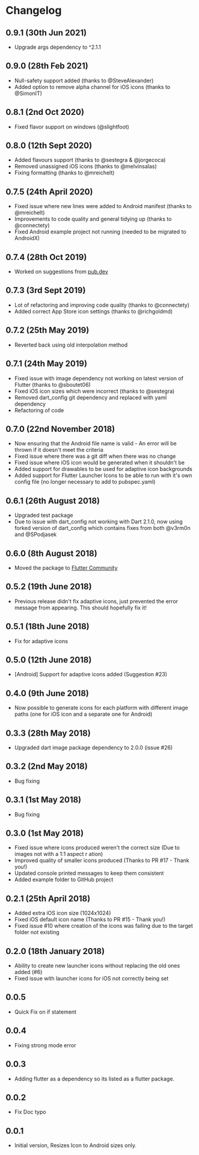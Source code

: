 # Changelog

## 0.9.1 (30th Jun 2021)

- Upgrade args dependency to ^2.1.1

## 0.9.0 (28th Feb 2021)

- Null-safety support added (thanks to @SteveAlexander)
- Added option to remove alpha channel for iOS icons (thanks to @SimonIT)

## 0.8.1 (2nd Oct 2020)

- Fixed flavor support on windows (@slightfoot)

## 0.8.0 (12th Sept 2020)

- Added flavours support (thanks to @sestegra & @jorgecoca)
- Removed unassigned iOS icons (thanks to @melvinsalas)
- Fixing formatting (thanks to @mreichelt)

## 0.7.5 (24th April 2020)

- Fixed issue where new lines were added to Android manifest (thanks to @mreichelt)
- Improvements to code quality and general tidying up (thanks to @connectety)
- Fixed Android example project not running (needed to be migrated to AndroidX)

## 0.7.4 (28th Oct 2019)

- Worked on suggestions from [pub.dev](https://pub.dev/packages/flutter_launcher_icons#-analysis-tab-)

## 0.7.3 (3rd Sept 2019)

- Lot of refactoring and improving code quality (thanks to @connectety)
- Added correct App Store icon settings (thanks to @richgoldmd)


## 0.7.2 (25th May 2019)

- Reverted back using old interpolation method


## 0.7.1 (24th May 2019)

- Fixed issue with image dependency not working on latest version of Flutter (thanks to @sboutet06)
- Fixed iOS icon sizes which were incorrect (thanks to @sestegra)
- Removed dart_config git dependency and replaced with yaml dependency
- Refactoring of code

## 0.7.0 (22nd November 2018)

 - Now ensuring that the Android file name is valid - An error will be thrown if it doesn't meet the criteria
 - Fixed issue where there was a git diff when there was no change
 - Fixed issue where iOS icon would be generated when it shouldn't be
 - Added support for drawables to be used for adaptive icon backgrounds
 - Added support for Flutter Launcher Icons to be able to run with it's own config file (no longer necessary to add to pubspec.yaml)

## 0.6.1 (26th August 2018)

- Upgraded test package
- Due to issue with dart_config not working with Dart 2.1.0, now using forked version of dart_config which contains fixes from both @v3rm0n and @SPodjasek

## 0.6.0 (8th August 2018)

- Moved the package to [Flutter Community](https://github.com/fluttercommunity/community)

## 0.5.2 (19th June 2018)

- Previous release didn't fix adaptive icons, just prevented the error message from appearing. This should hopefully fix it!

## 0.5.1 (18th June 2018)

- Fix for adaptive icons

## 0.5.0 (12th June 2018)

- [Android] Support for adaptive icons added (Suggestion #23)


## 0.4.0 (9th June 2018)

- Now possible to generate icons for each platform with different image paths (one for iOS icon and a separate one for Android)


## 0.3.3 (28th May 2018)

- Upgraded dart image package dependency to 2.0.0 (issue #26)


## 0.3.2 (2nd May 2018)

- Bug fixing


## 0.3.1 (1st May 2018)

- Bug fixing


## 0.3.0 (1st May 2018)

- Fixed issue where icons produced weren't the correct size (Due to images not with a 1:1 aspect r    ation)
- Improved quality of smaller icons produced (Thanks to PR #17 - Thank you!)
- Updated console printed messages to keep them consistent
- Added example folder to GitHub project

## 0.2.1 (25th April 2018)

- Added extra iOS icon size (1024x1024)
- Fixed iOS default icon name (Thanks to PR #15 - Thank you!)
- Fixed issue #10 where creation of the icons was failing due to the target folder not existing


## 0.2.0 (18th January 2018)

- Ability to create new launcher icons without replacing the old ones added (#6)
- Fixed issue with launcher icons for iOS not correctly being set

## 0.0.5

- Quick Fix on if statement

## 0.0.4

- Fixing strong mode error

## 0.0.3

- Adding flutter as a dependency so its listed as a flutter package.

## 0.0.2

- Fix Doc typo

## 0.0.1

- Initial version, Resizes Icon to Android sizes only.
